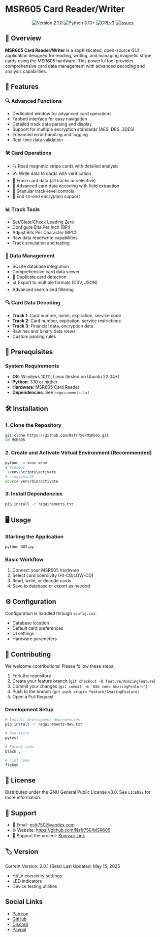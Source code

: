 # MSR605 Card Reader/Writer

<div align="center">
  <img src="https://img.shields.io/badge/Version-2.1.0-blue" alt="Version 2.1.0">
  <img src="https://img.shields.io/badge/Python-3.10%2B-blue" alt="Python 3.10+">
  <img src="https://img.shields.io/badge/License-GPLv3-blue" alt="GPLv3">
  <a href="https://github.com/Nsfr750/MSR605/issues">
    <img src="https://img.shields.io/github/issues/Nsfr750/MSR605" alt="Issues">
  </a>
</div>

## 🌟 Overview

**MSR605 Card Reader/Writer** is a sophisticated, open-source GUI application designed for reading, writing, and managing magnetic stripe cards using the MSR605 hardware. This powerful tool provides comprehensive card data management with advanced decoding and analysis capabilities.

## 🚀 Features

### 🔍 Advanced Functions
- Dedicated window for advanced card operations
- Tabbed interface for easy navigation
- Detailed track data parsing and display
- Support for multiple encryption standards (AES, DES, 3DES)
- Enhanced error handling and logging
- Real-time data validation

### 🛠️ Card Operations
- 🔍 Read magnetic stripe cards with detailed analysis
- ✍️ Write data to cards with verification
- 🧹 Erase card data (all tracks or selective)
- 🔬 Advanced card data decoding with field extraction
- 🎯 Granular track-level controls
- 🔐 End-to-end encryption support

### 📊 Track Tools
- Set/Clear/Check Leading Zero
- Configure Bits Per Inch (BPI)
- Adjust Bits Per Character (BPC)
- Raw data read/write capabilities
- Track simulation and testing

### 💾 Data Management
- SQLite database integration
- Comprehensive card data viewer
- 🚫 Duplicate card detection
- 📊 Export to multiple formats (CSV, JSON)
- Advanced search and filtering

### 🔍 Card Data Decoding
- **Track 1**: Card number, name, expiration, service code
- **Track 2**: Card number, expiration, service restrictions
- **Track 3**: Financial data, encryption data
- Raw hex and binary data views
- Custom parsing rules

## 🔧 Prerequisites

### System Requirements
- **OS**: Windows 10/11, Linux (tested on Ubuntu 22.04+)
- **Python**: 3.10 or higher
- **Hardware**: MSR605 Card Reader
- **Dependencies**: See `requirements.txt`

## 🛠️ Installation

### 1. Clone the Repository
```bash
git clone https://github.com/Nsfr750/MSR605.git
cd MSR605
```

### 2. Create and Activate Virtual Environment (Recommended)
```bash
python -m venv venv
# Windows
.\venv\Scripts\activate
# Linux/macOS
source venv/bin/activate
```

### 3. Install Dependencies
```bash
pip install -r requirements.txt
```

## 🖥️ Usage

### Starting the Application
```bash
python GUI.py
```

### Basic Workflow
1. Connect your MSR605 hardware
2. Select card coercivity (HI-CO/LOW-CO)
3. Read, write, or decode cards
4. Save to database or export as needed

## ⚙️ Configuration

Configuration is handled through `config.ini`:
- Database location
- Default card preferences
- UI settings
- Hardware parameters

## 🤝 Contributing

We welcome contributions! Please follow these steps:

1. Fork the repository
2. Create your feature branch (`git checkout -b feature/AmazingFeature`)
3. Commit your changes (`git commit -m 'Add some AmazingFeature'`)
4. Push to the branch (`git push origin feature/AmazingFeature`)
5. Open a Pull Request

### Development Setup
```bash
# Install development dependencies
pip install -r requirements-dev.txt

# Run tests
pytest

# Format code
black .

# Lint code
flake8
```

## 📜 License

Distributed under the GNU General Public License v3.0. See `LICENSE` for more information.

## 💬 Support

- 📧 Email: nsfr750@yandex.com
- 🌐 Website: https://github.com/Nsfr750/MSR605
- 💸 Support the project: [Sponsor Link](https://github.com/sponsors/Nsfr750)

## 🏷️ Version

Current Version: 2.0.1 (Beta)
Last Updated: May 15, 2025
   - Hi/Lo coercivity settings
   - LED indicators
   - Device testing utilities

## Social Links

- [Patreon](https://www.patreon.com/Nsfr750)
- [GitHub](https://github.com/Nsfr750)
- [Discord](https://discord.gg/BvvkUEP9)
- [Paypal](https://paypal.me/3dmega)

